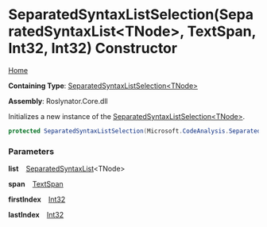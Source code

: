 # SeparatedSyntaxListSelection\(SeparatedSyntaxList\<TNode\>, TextSpan, Int32, Int32\) Constructor

[Home](../../../README.md)

**Containing Type**: [SeparatedSyntaxListSelection\<TNode\>](../README.md)

**Assembly**: Roslynator\.Core\.dll

  
Initializes a new instance of the [SeparatedSyntaxListSelection\<TNode\>](../README.md)\.

```csharp
protected SeparatedSyntaxListSelection(Microsoft.CodeAnalysis.SeparatedSyntaxList<TNode> list, Microsoft.CodeAnalysis.Text.TextSpan span, int firstIndex, int lastIndex)
```

### Parameters

**list** &ensp; [SeparatedSyntaxList](https://docs.microsoft.com/en-us/dotnet/api/microsoft.codeanalysis.separatedsyntaxlist-1)\<TNode\>

**span** &ensp; [TextSpan](https://docs.microsoft.com/en-us/dotnet/api/microsoft.codeanalysis.text.textspan)

**firstIndex** &ensp; [Int32](https://docs.microsoft.com/en-us/dotnet/api/system.int32)

**lastIndex** &ensp; [Int32](https://docs.microsoft.com/en-us/dotnet/api/system.int32)